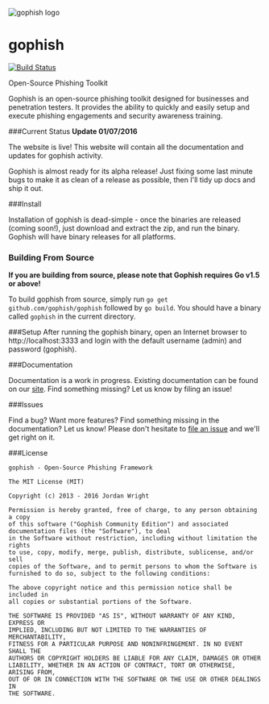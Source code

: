 ![gophish logo](https://raw.github.com/gophish/gophish/master/static/images/gophish_purple.png)

gophish
=======

[![Build Status](https://travis-ci.org/jordan-wright/gophish.svg?branch=master)](https://travis-ci.org/jordan-wright/gophish)

Open-Source Phishing Toolkit

Gophish is an open-source phishing toolkit designed for businesses and penetration testers. It provides the ability to quickly and easily setup and execute phishing engagements and security awareness training.

###Current Status
**Update 01/07/2016**

The website is live! This website will contain all the documentation and updates for gophish activity.

Gophish is almost ready for its alpha release! Just fixing some last minute bugs to make it as clean of a release as possible, then I'll tidy up docs and ship it out.

###Install

Installation of gophish is dead-simple - once the binaries are released (coming soon!), just download and extract the zip, and run the binary. Gophish will have binary releases for all platforms.

### Building From Source
**If you are building from source, please note that Gophish requires Go v1.5 or above!**

To build gophish from source, simply run ```go get github.com/gophish/gophish``` followed by ```go build```. You should have a binary called ```gophish``` in the current directory.

###Setup
After running the gophish binary, open an Internet browser to http://localhost:3333 and login with the default username (admin) and password (gophish).

###Documentation

Documentation is a work in progress. Existing documentation can be found on our [site](http://getgophish.com/documentation). Find something missing? Let us know by filing an issue!

###Issues

Find a bug? Want more features? Find something missing in the documentation? Let us know! Please don't hesitate to [file an issue](https://github.com/gophish/gophish/issues/new) and we'll get right on it.

###License
```
gophish - Open-Source Phishing Framework

The MIT License (MIT)

Copyright (c) 2013 - 2016 Jordan Wright

Permission is hereby granted, free of charge, to any person obtaining a copy
of this software ("Gophish Community Edition") and associated documentation files (the "Software"), to deal
in the Software without restriction, including without limitation the rights
to use, copy, modify, merge, publish, distribute, sublicense, and/or sell
copies of the Software, and to permit persons to whom the Software is
furnished to do so, subject to the following conditions:

The above copyright notice and this permission notice shall be included in
all copies or substantial portions of the Software.

THE SOFTWARE IS PROVIDED "AS IS", WITHOUT WARRANTY OF ANY KIND, EXPRESS OR
IMPLIED, INCLUDING BUT NOT LIMITED TO THE WARRANTIES OF MERCHANTABILITY,
FITNESS FOR A PARTICULAR PURPOSE AND NONINFRINGEMENT. IN NO EVENT SHALL THE
AUTHORS OR COPYRIGHT HOLDERS BE LIABLE FOR ANY CLAIM, DAMAGES OR OTHER
LIABILITY, WHETHER IN AN ACTION OF CONTRACT, TORT OR OTHERWISE, ARISING FROM,
OUT OF OR IN CONNECTION WITH THE SOFTWARE OR THE USE OR OTHER DEALINGS IN
THE SOFTWARE.
```
